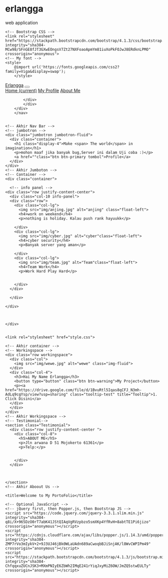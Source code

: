 # erlangga
web application
<!doctype html>
<html lang="en">
  <head>
    <!-- Required meta tags -->
    <meta charset="utf-8">
    <meta name="viewport" content="width=device-width, initial-scale=1, shrink-to-fit=no">

    <!-- Bootstrap CSS -->
    <link rel="stylesheet" href="https://stackpath.bootstrapcdn.com/bootstrap/4.1.3/css/bootstrap.min.css" integrity="sha384-MCw98/SFnGE8fJT3GXwEOngsV7Zt27NXFoaoApmYm81iuXoPkFOJwJ8ERdknLPMO" crossorigin="anonymous">
    <!-- My font -->
    <style>
        @import url('https://fonts.googleapis.com/css2?family=Viga&display=swap');
        </style>
        
      
<link href="style.css" rel="stylesheet" type="text/css" />
    <!-- Nav Bar -->
        <nav class="navbar navbar-expand-lg navbar-light ">
            <div class="container">
            <a class="navbar-brand" href="#">Erlangga</a>
            <button class="navbar-toggler" type="button" data-toggle="collapse" data-target="#navbarNavAltMarkup" aria-controls="navbarNavAltMarkup" aria-expanded="false" aria-label="Toggle navigation">
            <span class="navbar-toggler-icon"></span>
            </button>
            <div class="collapse navbar-collapse" id="navbarNavAltMarkup">
            <div class="navbar-nav ml-auto">
                <a class="nav-item nav-link active" href="#">Home <span class="sr-only">(current)</span></a>
                <a class="nav-item nav-link" href="#">My Profile</a>
                <a class="nav-item  btn btn-outline-success tombol" href="https://www.instagram.com/erlanggya/">About Me</a>
                
            </div>
            </div>
        </div>
        </nav>
      
    
    <!-- Akhir Nav Bar -->
    <!-- jumbotron -->
    <div class="jumbotron jumbotron-fluid">
      <div class="container">
        <h1 class="display-4">Make <span> The world</span> in imagination</h1>
        <p>mohon maaf jika banyak bug,Server ini dalam Uji coba :)</p>
        <a href=""class="btn btn-primary tombol">Profile</a>
      </div>
    </div>
    <!-- Akhir Jumboton -->
    <!-- Container -->
    <div class="container">

      <!-- info panel -->
    <div class="row justify-content-center">
      <div class="col-10 info-panel">
      <div class="row">
        <div class="col-lg">
          <img src="img/anjing.jpg" alt="anjing" class="float-left">
          <h4>work on weekend</h4> 
          <p>nothing is holiday. Kalau push rank hayuukk</p>

        </div>
        <div class="col-lg">
          <img src="img/cyber.jpg" alt="cyber"class="float-left">
          <h4>cyber security</h4> 
          <p>Banyak server yang aman</p>

        </div>
        <div class="col-lg">
          <img src="img/team.jpg" alt="Team"class="float-left">
          <h4>Team Work</h4> 
          <p>Work Hard Play Hard</p>


        </div>
      </div>

      </div>

    </div>



    </div> 
    
    
    <link rel="stylesheet" href="style.css">
  
    <!-- Akhir container -->
    <!-- Workingspace -->
    <div class="row workingspace">
      <div class="col">
        <img src="img/wewe.jpg" alt="wewe" class="img-fluid">
      </div>
      <div class="col-4">
        <h3>Hai My Name Erlangga</h3>
        <button type="button" class="btn btn-warning">My Project</button>
        <p><a href="https://drive.google.com/file/d/1BvuRtl5Iqas8qCFJ_N3mh-AdLq9cgYsp/view?usp=sharing" class="tooltip-test" title="Tooltip">1. Click Disini</a>
      </div>
      </div>
    </div>
    <!-- Akhir Workingspace -->
    <!-- Testimonial-->
    <section class="Testimonial">
      <div class="row justify-content-center ">
        <div class="col-8">
          <h5>ABOUT ME</h5>
          <p>Jln arwana D 51 Mojokerto 61361</p>
          <p>Telp:</p>
         
            
        </div>
      </div>
      


    </section>
    <!-- Akhir Aboout Us -->

    <title>Welcome to My PortoFolio</title>
    

  </head>
  <body>
    

    <!-- Optional JavaScript -->
    <!-- jQuery first, then Popper.js, then Bootstrap JS -->
    <script src="https://code.jquery.com/jquery-3.3.1.slim.min.js" integrity="sha384-q8i/X+965DzO0rT7abK41JStQIAqVgRVzpbzo5smXKp4YfRvH+8abtTE1Pi6jizo" crossorigin="anonymous"></script>
    <script src="https://cdnjs.cloudflare.com/ajax/libs/popper.js/1.14.3/umd/popper.min.js" integrity="sha384-ZMP7rVo3mIykV+2+9J3UJ46jBk0WLaUAdn689aCwoqbBJiSnjAK/l8WvCWPIPm49" crossorigin="anonymous"></script>
    <script src="https://stackpath.bootstrapcdn.com/bootstrap/4.1.3/js/bootstrap.min.js" integrity="sha384-ChfqqxuZUCnJSK3+MXmPNIyE6ZbWh2IMqE241rYiqJxyMiZ6OW/JmZQ5stwEULTy" crossorigin="anonymous"></script>
  </body>
</html>
